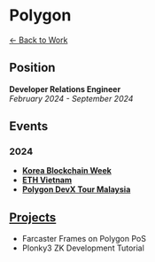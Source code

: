 # Polygon

[← Back to Work](../README.md)

## Position
**Developer Relations Engineer**  
*February 2024 - September 2024*

## Events

### 2024
- **[Korea Blockchain Week](./events/korea_blockchain_week_2024/README.md)**
- **[ETH Vietnam](./events/eth_vietnam_2024/README.md)**
- **[Polygon DevX Tour Malaysia](./events/polygon_devx_tour_malaysia_2024/README.md)**

## [Projects](./projects/README.md)
- Farcaster Frames on Polygon PoS
- Plonky3 ZK Development Tutorial 